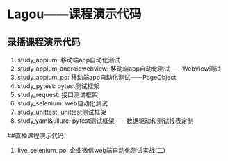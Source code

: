 # Lagou——课程演示代码
## 录播课程演示代码
1. study_appium: 移动端app自动化测试     
2. study_appium_androidwebview: 移动端app自动化测试——WebView测试    
3. study_appium_po: 移动端app自动化测试——PageObject    
4. study_pytest: pytest测试框架  
5. study_request: 接口测试框架  
6. study_selenium: web自动化测试  
7. study_unittest: unittest测试框架  
8. study_yaml&ullure: pytest测试框架——数据驱动和测试报表定制  

##直播课程演示代码
1. live_selenium_po: 企业微信web端自动化测试实战(二)  

